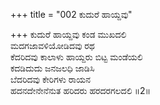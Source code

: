 +++
title = "002 ಕುದುರೆ ಹಾಯ್ದವು"

+++
ಕುದುರೆ ಹಾಯ್ದವು ಕಂಡ ಮುಖದಲಿ  
ಮದಗಜಾವಳಿಯೋಡಿದವು ರಥ  
ಕೆದರಿದವು ಕಾಲಾಳು ಹಾಯ್ದರು ಬಿಟ್ಟ ಮಂಡೆಯಲಿ   
ಕದಡಿದುದು ಜನಜಲಧಿ ಜಾಡಿಸಿ   
ಬೆದರಿದವು ಕೇರಿಗಳು ರಾಯನ  
ಹದನದೇನೇನೆನುತ ಹರಿದರು ಹರದರಗಲದಲಿ      ॥2॥